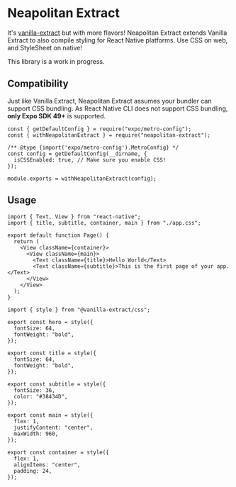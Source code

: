 # Neapolitan Extract

It's [vanilla-extract](https://vanilla-extract.style/) but with more flavors! Neapolitan Extract extends Vanilla Extract to also compile styling for React Native platforms. Use CSS on web, and StyleSheet on native!

This library is a work in progress.

## Compatibility

Just like Vanilla Extract, Neapolitan Extract assumes your bundler can support CSS bundling. As React Native CLI does not support CSS bundling, **only Expo SDK 49+** is supported.

```tsx
const { getDefaultConfig } = require("expo/metro-config");
const { withNeapolitanExtract } = require("neapolitan-extract");

/** @type {import('expo/metro-config').MetroConfig} */
const config = getDefaultConfig(__dirname, {
  isCSSEnabled: true, // Make sure you enable CSS!
});

module.exports = withNeapolitanExtract(config);
```

## Usage

```tsx filename=App.ts
import { Text, View } from "react-native";
import { title, subtitle, container, main } from "./app.css";

export default function Page() {
  return (
    <View className={container}>
      <View className={main}>
        <Text className={title}>Hello World</Text>
        <Text className={subtitle}>This is the first page of your app.</Text>
      </View>
    </View>
  );
}
```

```tsx filename=app.css.ts
import { style } from "@vanilla-extract/css";

export const hero = style({
  fontSize: 64,
  fontWeight: "bold",
});

export const title = style({
  fontSize: 64,
  fontWeight: "bold",
});

export const subtitle = style({
  fontSize: 36,
  color: "#38434D",
});

export const main = style({
  flex: 1,
  justifyContent: "center",
  maxWidth: 960,
});

export const container = style({
  flex: 1,
  alignItems: "center",
  padding: 24,
});
```
